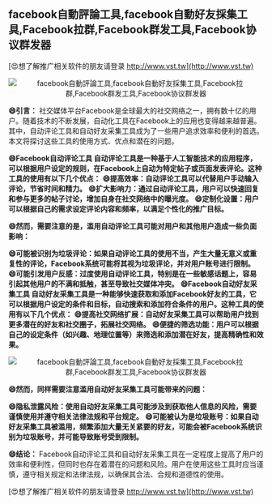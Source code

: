 ## **facebook自動評論工具,facebook自動好友採集工具,Facebook拉群,Facebook群发工具,Facebook协议群发器**

[😍想了解推广相关软件的朋友请登录 http://www.vst.tw](http://www.vst.tw)

 <center><img src="https://vst.tw/MP4/tuiguang/png/2.png" alt="facebook自動評論工具,facebook自動好友採集工具,Facebook拉群,Facebook群发工具,Facebook协议群发器"></center>

**😄引言：**
社交媒体平台Facebook是全球最大的社交网络之一，拥有数十亿的用户。随着技术的不断发展，自动化工具在Facebook上的应用也变得越来越普遍。其中，自动评论工具和自动好友采集工具成为了一些用户追求效率和便利的首选。本文将探讨这些工具的使用方式、优点和潜在的问题。

**😄Facebook自动评论工具 自动评论工具是一种基于人工智能技术的应用程序，可以根据用户设定的规则，在Facebook上自动为特定帖子或页面发表评论。这种工具的使用有以下几个优点：**
**😄提高效率：自动评论工具可以代替用户手动输入评论，节省时间和精力。**
**😄扩大影响力：通过自动评论工具，用户可以快速回复和参与更多的帖子讨论，增加自身在社交网络中的曝光度。**
**😄定制化设置：用户可以根据自己的需求设定评论内容和频率，以满足个性化的推广目标。**

**😄然而，需要注意的是，滥用自动评论工具可能对用户和其他用户造成一些负面影响：**

**😄可能被识别为垃圾评论：如果自动评论工具的使用不当，产生大量无意义或重复性的评论，Facebook系统可能将其视为垃圾评论，并对用户账号进行限制。**
**😄可能引发用户反感：过度使用自动评论工具，特别是在一些敏感话题上，容易引起其他用户的不满和抵触，甚至导致社交媒体冲突。**
**😄Facebook自动好友采集工具 自动好友采集工具是一种能够快速获取和添加Facebook好友的工具，它可以根据用户设定的条件和目标，自动搜索和添加符合条件的用户。这种工具的使用有以下几个优点：**
**😄提高社交网络扩展：自动好友采集工具可以帮助用户找到更多潜在的好友和社交圈子，拓展社交网络。**
**😄便捷的筛选功能：用户可以根据自己的设定条件（如兴趣、地理位置等）来筛选和添加潜在好友，提高精确性和效果。**

 <center><img src="https://vst.tw/MP4/tuiguang/png/5.png" alt="facebook自動評論工具,facebook自動好友採集工具,Facebook拉群,Facebook群发工具,Facebook协议群发器"></center>

**😄然而，同样需要注意滥用自动好友采集工具可能带来的问题：**

**😄隐私泄露风险：使用自动好友采集工具可能涉及到获取他人信息的风险，需要谨慎使用并遵守相关法律法规和平台规定。**
**😄可能被认为是垃圾账号：如果自动好友采集工具被滥用，频繁添加大量无关紧要的好友，可能会被Facebook系统识别为垃圾账号，并可能导致账号受到限制。**

**😄结论：**
Facebook自动评论工具和自动好友采集工具在一定程度上提高了用户的效率和便利性，但同时也存在着潜在的问题和风险。用户在使用这些工具时应当谨慎，遵守相关规定和法律法规，以确保其合法、合规和道德性的使用。

[😍想了解推广相关软件的朋友请登录 http://www.vst.tw](http://www.vst.tw)




